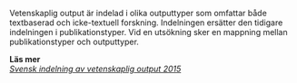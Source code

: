 Vetenskaplig output är indelad i olika outputtyper som omfattar både textbaserad och icke-textuell forskning. Indelningen ersätter den tidigare indelningen i publikationstyper. Vid en utsökning sker en mappning mellan publikationstyper och outputtyper.

**Läs mer**   
[*Svensk indelning av vetenskaplig output 2015*](http://www.kb.se/dokument/SwePub/Svensk-indelning-av-vetenskaplig-output_2015.pdf)
